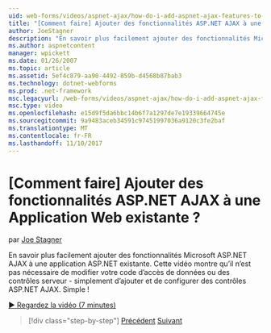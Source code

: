 ```yaml
---
uid: web-forms/videos/aspnet-ajax/how-do-i-add-aspnet-ajax-features-to-an-existing-web-application
title: "[Comment faire] Ajouter des fonctionnalités ASP.NET AJAX à une Application Web existante ? | Microsoft Docs"
author: JoeStagner
description: "En savoir plus facilement ajouter des fonctionnalités Microsoft ASP.NET AJAX à une application ASP.NET existante. Cette vidéo montre qu’il est inutile de modifier votre serve..."
ms.author: aspnetcontent
manager: wpickett
ms.date: 01/26/2007
ms.topic: article
ms.assetid: 5ef4c879-aa90-4492-859b-d4568b87bab3
ms.technology: dotnet-webforms
ms.prod: .net-framework
msc.legacyurl: /web-forms/videos/aspnet-ajax/how-do-i-add-aspnet-ajax-features-to-an-existing-web-application
msc.type: video
ms.openlocfilehash: e15d9f5da6bbc14b6f7a1297de7e19339664745e
ms.sourcegitcommit: 9a9483aceb34591c97451997036a9120c3fe2baf
ms.translationtype: MT
ms.contentlocale: fr-FR
ms.lasthandoff: 11/10/2017
---
```

<a name="how-do-i-add-aspnet-ajax-features-to-an-existing-web-application"></a>[Comment faire] Ajouter des fonctionnalités ASP.NET AJAX à une Application Web existante ?
====================
par [Joe Stagner](https://github.com/JoeStagner)

En savoir plus facilement ajouter des fonctionnalités Microsoft ASP.NET AJAX à une application ASP.NET existante. Cette vidéo montre qu’il n’est pas nécessaire de modifier votre code d’accès de données ou des contrôles serveur - simplement d’ajouter et de configurer des contrôles ASP.NET AJAX. Simple !

[&#9654; Regardez la vidéo (7 minutes)](https://channel9.msdn.com/Blogs/ASP-NET-Site-Videos/how-do-i-add-aspnet-ajax-features-to-an-existing-web-application)

>[!div class="step-by-step"]
[Précédent](how-do-i-make-client-side-network-callbacks-with-aspnet-ajax.md)
[Suivant](how-do-i-aspnet-ajax-enable-an-existing-web-service.md)
